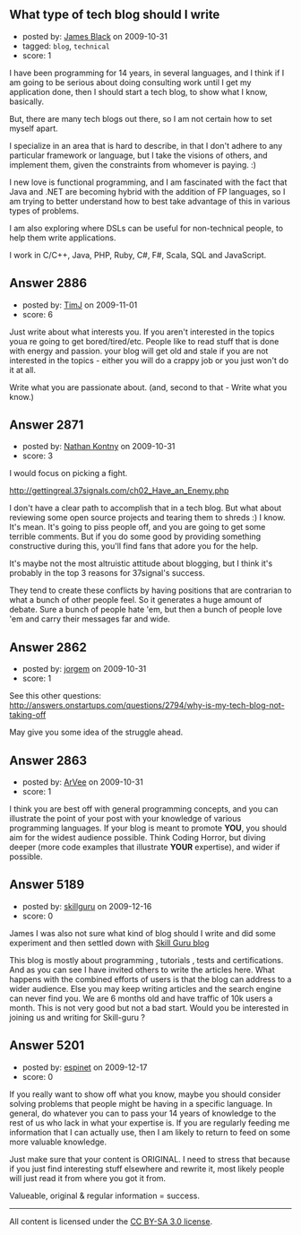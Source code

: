 ## What type of tech blog should I write

- posted by: [James Black](https://stackexchange.com/users/-1/1074-james-black) on 2009-10-31
- tagged: `blog`, `technical`
- score: 1

I have been programming for 14 years, in several languages, and I think if I am going to be serious about doing consulting work until I get my application done, then I should start a tech blog, to show what I know, basically.

But, there are many tech blogs out there, so I am not certain how to set myself apart.

I specialize in an area that is hard to describe, in that I don't adhere to any particular framework or language, but I take the visions of others, and implement them, given the constraints from whomever is paying. :)

I new love is functional programming, and I am fascinated with the fact that Java and .NET are becoming hybrid with the addition of FP languages, so I am trying to better understand how to best take advantage of this in various types of problems.

I am also exploring where DSLs can be useful for non-technical people, to help them write applications.

I work in C/C++, Java, PHP, Ruby, C#, F#, Scala, SQL and JavaScript.


## Answer 2886

- posted by: [TimJ](https://stackexchange.com/users/-1/1172-timj) on 2009-11-01
- score: 6

Just write about what interests you.  If you aren't interested in the topics youa re going to get bored/tired/etc.  People like to read stuff that is done with energy and passion.  your blog will get old and stale if you are not interested in the topics - either you will do a crappy job or you just won't do it at all.

Write what you are passionate about.  (and, second to that - Write what you know.)


## Answer 2871

- posted by: [Nathan Kontny](https://stackexchange.com/users/-1/973-nathan-kontny) on 2009-10-31
- score: 3

<p>I would focus on picking a fight.   </p>

<p><a href="http://gettingreal.37signals.com/ch02%5FHave%5Fan%5FEnemy.php" rel="nofollow">http://gettingreal.37signals.com/ch02_Have_an_Enemy.php</a></p>

<p>I don't have a clear path to accomplish that in a tech blog.  But what about reviewing some open source projects and tearing them to shreds :)  I know.  It's mean. It's going to piss people off, and you are going to get some terrible comments.  But if you do some good by providing something constructive during this, you'll find fans that adore you for the help.  </p>

<p>It's maybe not the most altruistic attitude about blogging, but I think it's probably in the top 3 reasons for 37signal's success.  </p>

<p>They tend to create these conflicts by having positions that are contrarian to what a bunch of other people feel.  So it generates a huge amount of debate.  Sure a bunch of people hate 'em, but then a bunch of people love 'em and carry their messages far and wide. </p>



## Answer 2862

- posted by: [jorgem](https://stackexchange.com/users/-1/180-jorgem) on 2009-10-31
- score: 1

See this other questions: http://answers.onstartups.com/questions/2794/why-is-my-tech-blog-not-taking-off

May give you some idea of the struggle ahead.


## Answer 2863

- posted by: [ArVee](https://stackexchange.com/users/-1/946-arvee) on 2009-10-31
- score: 1

I think you are best off with general programming concepts, and you can illustrate the point of your post with your knowledge of various programming languages.  If your blog is meant to promote **YOU**, you should aim for the widest audience possible.  Think Coding Horror, but diving deeper (more code examples that illustrate **YOUR** expertise), and wider if possible.


## Answer 5189

- posted by: [skillguru](https://stackexchange.com/users/-1/742-skillguru) on 2009-12-16
- score: 0

<p>James I was also not sure what kind of blog should I write and did some experiment and then settled down with <a href="http://www.skill-guru.com/blog" rel="nofollow">Skill Guru blog</a></p>

<p>This blog is mostly about programming , tutorials , tests and certifications. And as you can see I have invited others to write the articles here.
What happens with the combined efforts of users is that the blog can address to a wider audience. Else you may keep writing articles and the search engine can never find you.
We are 6 months old and have traffic of 10k users a month. This is not very good but not a bad start.
Would you be interested in joining us and writing for Skill-guru ?</p>



## Answer 5201

- posted by: [espinet](https://stackexchange.com/users/-1/1892-espinet) on 2009-12-17
- score: 0

If you really want to show off what you know, maybe you should consider solving problems that people might be having in a specific language. In general, do whatever you can to pass your 14 years of knowledge to the rest of us who lack in what your expertise is. If you are regularly feeding me information that I can actually use, then I am likely to return to feed on some more valuable knowledge.

Just make sure that your content is ORIGINAL. I need to stress that because if you just find interesting stuff elsewhere and rewrite it, most likely people will just read it from where you got it from.

Valueable, original & regular information = success.



---

All content is licensed under the [CC BY-SA 3.0 license](https://creativecommons.org/licenses/by-sa/3.0/).
